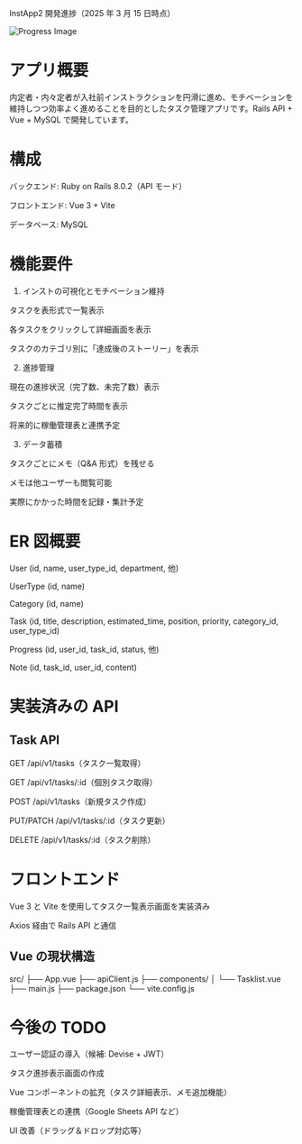InstApp2 開発進捗（2025 年 3 月 15 日時点）

![Progress Image](./tmp/progress/2025-03-15progress.png)

# アプリ概要

内定者・内々定者が入社前インストラクションを円滑に進め、モチベーションを維持しつつ効率よく進めることを目的としたタスク管理アプリです。Rails API + Vue + MySQL で開発しています。

# 構成

バックエンド: Ruby on Rails 8.0.2（API モード）

フロントエンド: Vue 3 + Vite

データベース: MySQL

# 機能要件

1. インストの可視化とモチベーション維持

タスクを表形式で一覧表示

各タスクをクリックして詳細画面を表示

タスクのカテゴリ別に「達成後のストーリー」を表示

2. 進捗管理

現在の進捗状況（完了数、未完了数）表示

タスクごとに推定完了時間を表示

将来的に稼働管理表と連携予定

3. データ蓄積

タスクごとにメモ（Q&A 形式）を残せる

メモは他ユーザーも閲覧可能

実際にかかった時間を記録・集計予定

# ER 図概要

User (id, name, user_type_id, department, 他)

UserType (id, name)

Category (id, name)

Task (id, title, description, estimated_time, position, priority, category_id, user_type_id)

Progress (id, user_id, task_id, status, 他)

Note (id, task_id, user_id, content)

# 実装済みの API

## Task API

GET /api/v1/tasks（タスク一覧取得）

GET /api/v1/tasks/:id（個別タスク取得）

POST /api/v1/tasks（新規タスク作成）

PUT/PATCH /api/v1/tasks/:id（タスク更新）

DELETE /api/v1/tasks/:id（タスク削除）

# フロントエンド

Vue 3 と Vite を使用してタスク一覧表示画面を実装済み

Axios 経由で Rails API と通信

## Vue の現状構造

src/
├── App.vue
├── apiClient.js
├── components/
│ └── Tasklist.vue
├── main.js
├── package.json
└── vite.config.js

# 今後の TODO

ユーザー認証の導入（候補: Devise + JWT）

タスク進捗表示画面の作成

Vue コンポーネントの拡充（タスク詳細表示、メモ追加機能）

稼働管理表との連携（Google Sheets API など）

UI 改善（ドラッグ＆ドロップ対応等）
